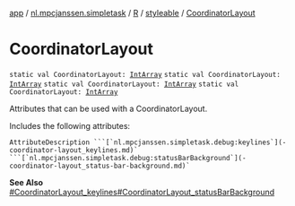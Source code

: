 [app](../../../index.md) / [nl.mpcjanssen.simpletask](../../index.md) / [R](../index.md) / [styleable](index.md) / [CoordinatorLayout](.)

# CoordinatorLayout

`static val CoordinatorLayout: `[`IntArray`](https://kotlinlang.org/api/latest/jvm/stdlib/kotlin/-int-array/index.html)
`static val CoordinatorLayout: `[`IntArray`](https://kotlinlang.org/api/latest/jvm/stdlib/kotlin/-int-array/index.html)
`static val CoordinatorLayout: `[`IntArray`](https://kotlinlang.org/api/latest/jvm/stdlib/kotlin/-int-array/index.html)
`static val CoordinatorLayout: `[`IntArray`](https://kotlinlang.org/api/latest/jvm/stdlib/kotlin/-int-array/index.html)

Attributes that can be used with a CoordinatorLayout.

Includes the following attributes:

    AttributeDescription ```[`nl.mpcjanssen.simpletask.debug:keylines`](-coordinator-layout_keylines.md)` ```[`nl.mpcjanssen.simpletask.debug:statusBarBackground`](-coordinator-layout_status-bar-background.md)`

**See Also**
[#CoordinatorLayout_keylines](-coordinator-layout_keylines.md)[#CoordinatorLayout_statusBarBackground](-coordinator-layout_status-bar-background.md)

